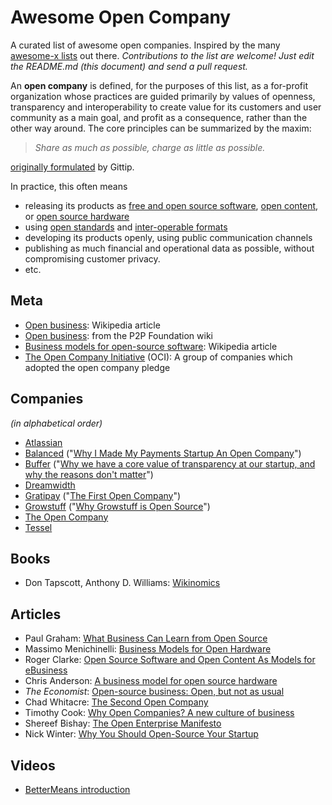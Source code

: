 # Awesome Open Company
A curated list of awesome open companies.
Inspired by the many [awesome-x lists](https://github.com/emijrp/awesome-awesome) out there.
*Contributions to the list are welcome! Just edit the README.md (this document) and send a pull request.*

An **open company** is defined, for the purposes of this list, as a for-profit organization whose practices are guided primarily by values of openness, transparency and interoperability to create value for its customers and user community as a main goal, and profit as a consequence, rather than the other way around. The core principles can be summarized by the maxim:

> *Share as much as possible, charge as little as possible.*

[originally formulated](http://blog.gittip.com/post/26350459746/the-first-open-company/) by Gittip.

In practice, this often means 
- releasing its products as
  [free and open source software](https://en.wikipedia.org/wiki/Free_and_open-source_software),
  [open content](https://en.wikipedia.org/wiki/Free_content),
  or [open source hardware](https://en.wikipedia.org/wiki/Open-source_hardware)
- using [open standards](https://en.wikipedia.org/wiki/Open_standard)
  and [inter-operable formats](https://en.wikipedia.org/wiki/Interoperability)
- developing its products openly, using public communication channels
- publishing as much financial and operational data as possible, without compromising customer privacy.
- etc.

## Meta
- [Open business](https://en.wikipedia.org/wiki/Open_business): Wikipedia article
- [Open business](http://p2pfoundation.net/Open_Business): from the P2P Foundation wiki
- [Business models for open-source software](https://en.wikipedia.org/wiki/Business_models_for_open-source_software):
  Wikipedia article
- [The Open Company Initiative](http://www.opencompany.org/) (OCI):
  A group of companies which adopted the open company pledge
 
## Companies
*(in alphabetical order)*
* [Atlassian](https://www.atlassian.com/company/about/values)
* [Balanced](https://www.balancedpayments.com/open) ("[Why I Made My Payments Startup An Open Company](http://www.fastcolabs.com/3008944/open-company/why-i-made-my-payments-startup-an-open-company)")
* [Buffer](https://buffer.com/transparency) ("[Why we have a core value of transparency at our startup, and why the reasons don't matter](http://joel.is/why-we-have-a-core-value-of-transparency-at-our-startup/)")
* [Dreamwidth](http://www.dreamwidth.org/about)
* [Gratipay](http://inside.gratipay.com/big-picture/welcome) ("[The First Open Company](http://blog.gittip.com/post/26350459746/the-first-open-company/)")
* [Growstuff](http://wiki.growstuff.org/index.php/Values) ("[Why Growstuff is Open Source](http://blog.growstuff.org/2013/02/20/why-growstuff-is-open-source/)")
* [The Open Company](http://theopencompany.net/pages/about-us)
* [Tessel](https://tessel.io/opensource)

## Books
* Don Tapscott, Anthony D. Williams: [Wikinomics](https://en.wikipedia.org/wiki/Wikinomics)

## Articles
* Paul Graham: [What Business Can Learn from Open Source](http://www.paulgraham.com/opensource.html)
* Massimo Menichinelli: [Business Models for Open Hardware](http://www.openp2pdesign.org/2011/open-design/business-models-for-open-hardware/)
* Roger Clarke: [Open Source Software and Open Content As Models for eBusiness](http://www.rogerclarke.com/EC/Bled04.html)
* Chris Anderson: [A business model for open source hardware](http://www.longtail.com/the_long_tail/2009/01/a-business-mode.html)
* *The Economist*: [Open-source business: Open, but not as usual](http://www.economist.com/node/5624944)
* Chad Whitacre: [The Second Open Company](https://medium.com/gratipay-blog/the-second-open-company-4cbab7ca1a47)
* Timothy Cook: [Why Open Companies? A new culture of business](https://medium.com/open-companies/why-open-companies-fdb74d1b4f0f)
* Shereef Bishay: [The Open Enterprise Manifesto](http://wayback.archive.org/web/20120415110215/http://bettermeans.org/front/learn-more/open-enterprise-manifesto/)
* Nick Winter: [Why You Should Open-Source Your Startup](http://blog.codecombat.com/why-you-should-open-source-your-startup)

## Videos
* [BetterMeans introduction](https://www.youtube.com/watch?v=MAlnMWlvw9g)
